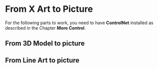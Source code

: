 # From X Art to Picture

For the following parts to work, you need to have **ControlNet** installed as described in the Chapter **More Control**.

## From 3D Model to picture

## From Line Art to picture

